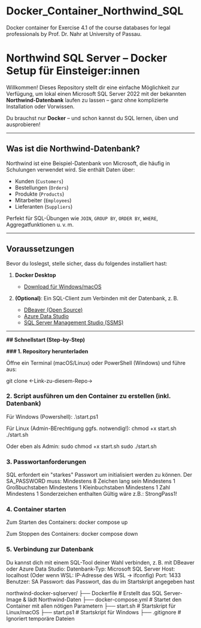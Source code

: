# Docker_Container_Northwind_SQL
Docker container for Exercise 4.1 of the course databases for legal professionals by Prof. Dr. Nahr at University of Passau.
# Northwind SQL Server – Docker Setup für Einsteiger:innen

Willkommen! Dieses Repository stellt dir eine einfache Möglichkeit zur Verfügung, um lokal einen Microsoft SQL Server 2022 mit der bekannten **Northwind-Datenbank** laufen zu lassen – ganz ohne komplizierte Installation oder Vorwissen.

Du brauchst nur **Docker** – und schon kannst du SQL lernen, üben und ausprobieren!

---

## Was ist die Northwind-Datenbank?

Northwind ist eine Beispiel-Datenbank von Microsoft, die häufig in Schulungen verwendet wird. Sie enthält Daten über:

- Kunden (`Customers`)
- Bestellungen (`Orders`)
- Produkte (`Products`)
- Mitarbeiter (`Employees`)
- Lieferanten (`Suppliers`)

Perfekt für SQL-Übungen wie `JOIN`, `GROUP BY`, `ORDER BY`, `WHERE`, Aggregatfunktionen u. v. m.

---

## Voraussetzungen

Bevor du loslegst, stelle sicher, dass du folgendes installiert hast:

1. **Docker Desktop**  
   - [Download für Windows/macOS](https://www.docker.com/products/docker-desktop)

2. **(Optional)**: Ein SQL-Client zum Verbinden mit der Datenbank, z. B.  
   - [DBeaver (Open Source)](https://dbeaver.io/)
   - [Azure Data Studio](https://learn.microsoft.com/de-de/sql/azure-data-studio/)
   - [SQL Server Management Studio (SSMS)](https://learn.microsoft.com/de-de/sql/ssms/)

---

**##  Schnellstart (Step-by-Step)**

**### 1. Repository herunterladen**

Öffne ein Terminal (macOS/Linux) oder PowerShell (Windows) und führe aus:

git clone <-Link-zu-diesem-Repo->

### 2. Script ausführen um den Container zu erstellen (inkl. Datenbank)
Für Windows (Powershell):
.\start.ps1

Für Linux (Admin-BErechtigung ggfs. notwendig!):
chmod +x start.sh
./start.sh

Oder eben als Admin:
sudo chmod +x start.sh
sudo ./start.sh

### 3. Passwortanforderungen
SQL erfordert ein "starkes" Passwort um initialisiert werden zu können.
Der SA_PASSWORD muss:
Mindestens 8 Zeichen lang sein
Mindestens 1 Großbuchstaben
Mindestens 1 Kleinbuchstaben
Mindestens 1 Zahl
Mindestens 1 Sonderzeichen enthalten
Gültig wäre z.B.: StrongPass1!


### 4. Container starten
Zum Starten des Containers:
docker compose up

Zum Stoppen des Containers:
docker compose down

### 5. Verbindung zur Datenbank
Du kannst dich mit einem SQL-Tool deiner Wahl verbinden, z. B. mit DBeaver oder Azure Data Studio:
Datenbank-Typ: Microsoft SQL Server
Host: localhost (Oder wenn WSL: IP-Adresse des WSL -> ifconfig)
Port: 1433
Benutzer: SA
Passwort: das Passwort, das du im Startskript angegeben hast

northwind-docker-sqlserver/
├── Dockerfile          # Erstellt das SQL Server-Image & lädt Northwind-Daten
├── docker-compose.yml  # Startet den Container mit allen nötigen Parametern
├── start.sh            # Startskript für Linux/macOS
├── start.ps1           # Startskript für Windows
├── .gitignore          # Ignoriert temporäre Dateien

